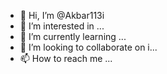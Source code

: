 - 👋 Hi, I’m @Akbar113i
- 👀 I’m interested in ...
- 🌱 I’m currently learning ...
- 💞️ I’m looking to collaborate on i...
- 📫 How to reach me ...

<!---
Akbar113i/Akbar113i is a ✨ special ✨ repository because its `README.md` (this file) appears on your GitHub profile.
You can click the Preview link to take a look at your changes.
--->
